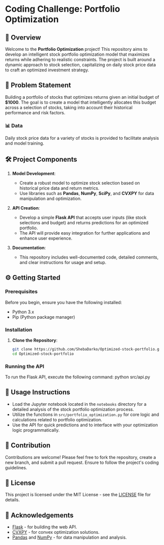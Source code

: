 # Coding Challenge: Portfolio Optimization

## 🚀 Overview

Welcome to the **Portfolio Optimization** project! This repository aims to develop an intelligent stock portfolio optimization model that maximizes returns while adhering to realistic constraints. The project is built around a dynamic approach to stock selection, capitalizing on daily stock price data to craft an optimized investment strategy.

## 🎯 Problem Statement

Building a portfolio of stocks that optimizes returns given an initial budget of **$1000**. The goal is to create a model that intelligently allocates this budget across a selection of stocks, taking into account their historical performance and risk factors.

### 📊 Data

Daily stock price data for a variety of stocks is provided to facilitate analysis and model training.

## 🛠️ Project Components

1. **Model Development**:
   - Create a robust model to optimize stock selection based on historical price data and return metrics.
   - Use libraries such as **Pandas**, **NumPy**, **SciPy**, and **CVXPY** for data manipulation and optimization.

2. **API Creation**:
   - Develop a simple **Flask API** that accepts user inputs (like stock selections and budget) and returns predictions for an optimized portfolio.
   - The API will provide easy integration for further applications and enhance user experience.

3. **Documentation**:
   - This repository includes well-documented code, detailed comments, and clear instructions for usage and setup.

## ⚙️ Getting Started

### Prerequisites

Before you begin, ensure you have the following installed:

- Python 3.x
- Pip (Python package manager)

### Installation

1. **Clone the Repository**:

   ```bash
   git clone https://github.com/ShebaDarko/Optimized-stock-portfolio.git
   cd Optimized-stock-portfolio


###  Running the API
To run the Flask API, execute the following command:
python src/api.py

## 📖 Usage Instructions

- Load the Jupyter notebook located in the `notebooks` directory for a detailed analysis of the stock portfolio optimization process.
- Utilize the functions in `src/portfolio_optimization.py` for core logic and calculations related to portfolio optimization.
- Use the API for quick predictions and to interface with your optimization logic programmatically.

## 🤝 Contribution

Contributions are welcome! Please feel free to fork the repository, create a new branch, and submit a pull request. Ensure to follow the project's coding guidelines.

## 📄 License

This project is licensed under the MIT License - see the [LICENSE](LICENSE) file for details.

## 📝 Acknowledgements

- [Flask](https://flask.palletsprojects.com/) - for building the web API.
- [CVXPY](https://www.cvxpy.org/) - for convex optimization solutions.
- [Pandas](https://pandas.pydata.org/) and [NumPy](https://numpy.org/) - for data manipulation and analysis.

